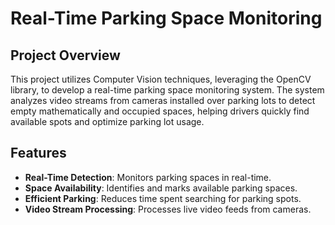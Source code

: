 # Real-Time Parking Space Monitoring

## Project Overview
This project utilizes Computer Vision techniques, leveraging the OpenCV library, to develop a real-time parking space monitoring system. The system analyzes video streams from cameras installed over parking lots to detect empty mathematically and occupied spaces, helping drivers quickly find available spots and optimize parking lot usage.

## Features
- **Real-Time Detection**: Monitors parking spaces in real-time.
- **Space Availability**: Identifies and marks available parking spaces.
- **Efficient Parking**: Reduces time spent searching for parking spots.
- **Video Stream Processing**: Processes live video feeds from cameras.


